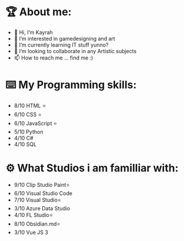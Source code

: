 # 🏆 About me: 
- 👋 Hi, I’m Kayrah
- 👀 I’m interested in gamedesigning and art 
- 🌱 I’m currently learning IT stuff yunno?
- 💞️ I’m looking to collaborate in any Artistic subjects
- 📫 How to reach me ... find me :)

# ⌨️ My Programming skills:
- 8/10 HTML ⭐
- 6/10 CSS ⭐
- 6/10 JavaScript ⭐
- 5/10 Python 
- 4/10 C# 
- 4/10 SQL 

# ⚙️ What Studios i am familliar with:
- 9/10 Clip Studio Paint⭐
- 6/10 Visual Studio Code
- 7/10 Visual Studio⭐
- 3/10 Azure Data Studio
- 4/10 FL Studio⭐
- 8/10 Obsidian.md⭐
- 3/10 Vue JS 3
